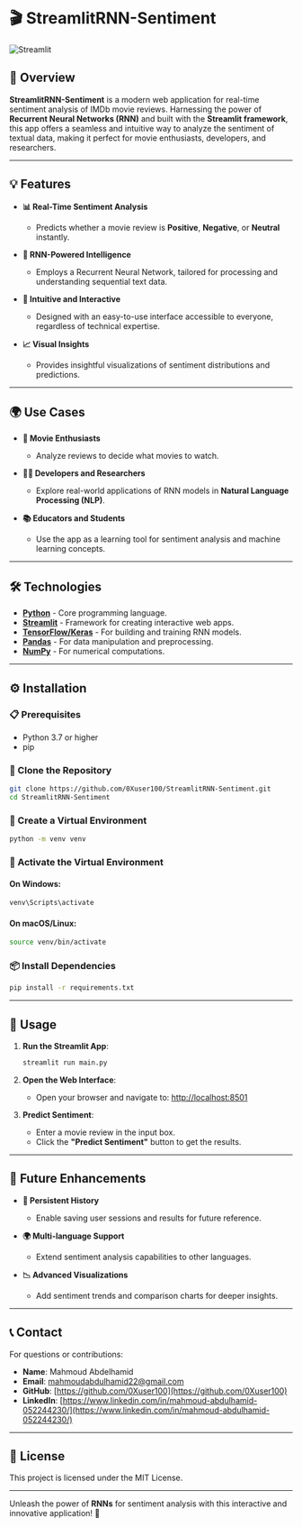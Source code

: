 # 🎬 StreamlitRNN-Sentiment

![Streamlit](https://streamlit.io/images/brand/streamlit-mark-color.png)

## 🌟 Overview  
**StreamlitRNN-Sentiment** is a modern web application for real-time sentiment analysis of IMDb movie reviews. Harnessing the power of **Recurrent Neural Networks (RNN)** and built with the **Streamlit framework**, this app offers a seamless and intuitive way to analyze the sentiment of textual data, making it perfect for movie enthusiasts, developers, and researchers.  

---

## 💡 Features  

- **📊 Real-Time Sentiment Analysis**  
   - Predicts whether a movie review is **Positive**, **Negative**, or **Neutral** instantly.  

- **🧠 RNN-Powered Intelligence**  
   - Employs a Recurrent Neural Network, tailored for processing and understanding sequential text data.  

- **🚀 Intuitive and Interactive**  
   - Designed with an easy-to-use interface accessible to everyone, regardless of technical expertise.  

- **📈 Visual Insights**  
   - Provides insightful visualizations of sentiment distributions and predictions.  

---

## 🌍 Use Cases  

- **🎥 Movie Enthusiasts**  
   - Analyze reviews to decide what movies to watch.  

- **👨‍💻 Developers and Researchers**  
   - Explore real-world applications of RNN models in **Natural Language Processing (NLP)**.  

- **📚 Educators and Students**  
   - Use the app as a learning tool for sentiment analysis and machine learning concepts.  

---

## 🛠️ Technologies  

- **[Python](https://www.python.org/)** - Core programming language.  
- **[Streamlit](https://streamlit.io/)** - Framework for creating interactive web apps.  
- **[TensorFlow/Keras](https://www.tensorflow.org/)** - For building and training RNN models.  
- **[Pandas](https://pandas.pydata.org/)** - For data manipulation and preprocessing.  
- **[NumPy](https://numpy.org/)** - For numerical computations.  

---

## ⚙️ Installation  

### 📋 Prerequisites  
- Python 3.7 or higher  
- pip  

### 📂 Clone the Repository  
```bash  
git clone https://github.com/0Xuser100/StreamlitRNN-Sentiment.git  
cd StreamlitRNN-Sentiment  
```  

### 🧹 Create a Virtual Environment  
```bash  
python -m venv venv  
```  

### 🔑 Activate the Virtual Environment  
#### On Windows:  
```bash  
venv\Scripts\activate  
```  
#### On macOS/Linux:  
```bash  
source venv/bin/activate  
```  

### 📦 Install Dependencies  
```bash  
pip install -r requirements.txt  
```  

---

## 🚀 Usage  

1. **Run the Streamlit App**:  
   ```bash  
   streamlit run main.py  
   ```  

2. **Open the Web Interface**:  
   - Open your browser and navigate to: [http://localhost:8501](http://localhost:8501)  

3. **Predict Sentiment**:  
   - Enter a movie review in the input box.  
   - Click the **"Predict Sentiment"** button to get the results.  

---

## 🔮 Future Enhancements  

- **💾 Persistent History**  
   - Enable saving user sessions and results for future reference.  

- **🌍 Multi-language Support**  
   - Extend sentiment analysis capabilities to other languages.  

- **📉 Advanced Visualizations**  
   - Add sentiment trends and comparison charts for deeper insights.  

---

## 📞 Contact  

For questions or contributions:  
- **Name**: Mahmoud Abdelhamid  
- **Email**: [mahmoudabdulhamid22@gmail.com](mailto:mahmoudabdulhamid22@gmail.com)  
- **GitHub**: [https://github.com/0Xuser100](https://github.com/0Xuser100)  
- **LinkedIn**: [https://www.linkedin.com/in/mahmoud-abdulhamid-052244230/](https://www.linkedin.com/in/mahmoud-abdulhamid-052244230/)  

---

## 📝 License  

This project is licensed under the MIT License.  

---  

Unleash the power of **RNNs** for sentiment analysis with this interactive and innovative application! 🌟  
